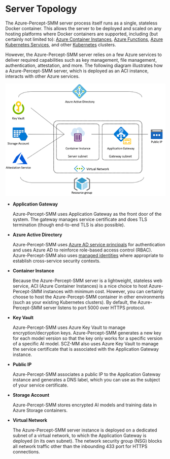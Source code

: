 # Server Topology

The Azure-Percept-SMM server process itself runs as a single, stateless Docker container. This allows the server to be deployed and scaled on any hosting platforms where Docker containers are supported, including (but certainly not limited to): [Azure Container Instances](https://azure.microsoft.com/en-us/services/container-instances/), [Azure Functions](https://azure.microsoft.com/en-us/services/functions/), [Azure Kubernetes Services](https://azure.microsoft.com/en-us/services/kubernetes-service), and other [Kubernetes](https://kubernetes.io/) clusters.

However, the Azure-Percept-SMM server relies on a few Azure services to deliver required capabilities such as key management, file management, authentication, attestation, and more. The following diagram illustrates how a Azure-Percept-SMM server, which is deployed as an ACI instance, interacts with other Azure services.

![topology](./imgs/topology.png)

* **Application Gateway**
  
  Azure-Percept-SMM uses Application Gateway as the front door of the system. The gateway manages service certificate and does TLS termination (though end-to-end TLS is also possible).
  
* **Azure Active Directory**
  
  Azure-Percept-SMM uses [Azure AD service principals](https://docs.microsoft.com/en-us/azure/active-directory/develop/app-objects-and-service-principals) for authentication and uses Azure AD to reinforce role-based access control (RBAC). Azure-Percept-SMM also uses [managed identities](https://docs.microsoft.com/en-us/azure/active-directory/managed-identities-azure-resources/overview) where appropriate to establish cross-service security contexts.

* **Container Instance**

    Because the Azure-Percept-SMM server is a lightweight, stateless web service, ACI (Azure Container Instances) is a nice choice to host Azure-Percept-SMM instances with minimum cost. However, you can certainly choose to host the Azure-Percept-SMM container in other environments (such as your existing Kubernetes clusters). By default, the Azure-Percept-SMM server listens to port 5000 over HTTPS protocol.

* **Key Vault**
  
    Azure-Percept-SMM uses Azure Key Vault to manage encryption/decryption keys. Azure-Percept-SMM generates a new key for each model version so that the key only works for a specific version of a specific AI model. SCZ-MM also uses Azure Key Vault to manage the service certificate that is associated with the Application Gateway instance.

* **Public IP**
  
    Azure-Percept-SMM associates a public IP to the Application Gateway instance and generates a DNS label, which you can use as the subject of your service certificate.

* **Storage Account**

    Azure-Percept-SMM stores encrypted AI models and training data in Azure Storage containers.

* **Virtual Network**

    The Azure-Percept-SMM server instance is deployed on a dedicated subnet of a virtual network, to which the Application Gateway is deployed (in its own subnet). The network security group (NSG) blocks all network traffic other than the inbounding 433 port for HTTPS connections.